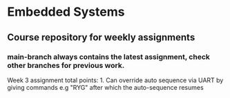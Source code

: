 # Embedded Systems
## Course repository for weekly assignments
### main-branch always contains the latest assignment, check other branches for previous work.
Week 3 assignment total points: 1. Can override auto sequence via UART by giving commands e.g "RYG" after which the auto-sequence resumes
